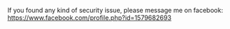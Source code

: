 If you found any kind of security issue, please message me on facebook: https://www.facebook.com/profile.php?id=1579682693

